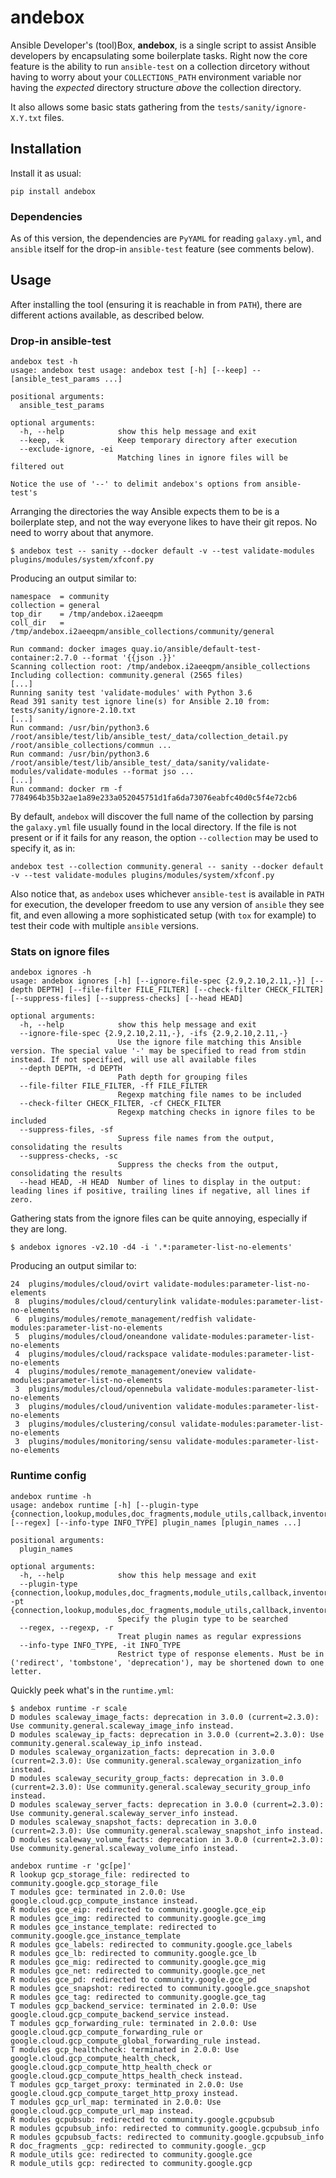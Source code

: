 andebox
=======

Ansible Developer's (tool)Box, **andebox**, is a single script to assist Ansible developers
by encapsulating some boilerplate tasks. Right now the core feature is the ability to run
`ansible-test` on a collection dircetory without having to worry about your `COLLECTIONS_PATH`
environment variable nor having the _expected_ directory structure _above_ the collection 
directory.

It also allows some basic stats gathering from the `tests/sanity/ignore-X.Y.txt` files.

## Installation

Install it as usual:

    pip install andebox

### Dependencies

As of this version, the dependencies are `PyYAML` for reading `galaxy.yml`, and `ansible` itself for 
the drop-in `ansible-test` feature (see comments below).

## Usage

After installing the tool (ensuring it is reachable in from `PATH`), there are different actions available, as described below.

### Drop-in ansible-test

```
andebox test -h
usage: andebox test usage: andebox test [-h] [--keep] -- [ansible_test_params ...]

positional arguments:
  ansible_test_params

optional arguments:
  -h, --help            show this help message and exit
  --keep, -k            Keep temporary directory after execution
  --exclude-ignore, -ei
                        Matching lines in ignore files will be filtered out

Notice the use of '--' to delimit andebox's options from ansible-test's
```

Arranging the directories the way Ansible expects them to be is a boilerplate step, and not the way everyone likes to have their git repos.
No need to worry about that anymore.

    $ andebox test -- sanity --docker default -v --test validate-modules plugins/modules/system/xfconf.py

Producing an output similar to:

    namespace  = community
    collection = general
    top_dir    = /tmp/andebox.i2aeeqpm
    coll_dir   = /tmp/andebox.i2aeeqpm/ansible_collections/community/general
    
    Run command: docker images quay.io/ansible/default-test-container:2.7.0 --format '{{json .}}'
    Scanning collection root: /tmp/andebox.i2aeeqpm/ansible_collections
    Including collection: community.general (2565 files)
    [...]
    Running sanity test 'validate-modules' with Python 3.6
    Read 391 sanity test ignore line(s) for Ansible 2.10 from: tests/sanity/ignore-2.10.txt
    [...]
    Run command: /usr/bin/python3.6 /root/ansible/test/lib/ansible_test/_data/collection_detail.py /root/ansible_collections/commun ...
    Run command: /usr/bin/python3.6 /root/ansible/test/lib/ansible_test/_data/sanity/validate-modules/validate-modules --format jso ...
    [...]
    Run command: docker rm -f 7784964b35b32ae1a89e233a052045751d1fa6da73076eabfc40d0c5f4e72cb6

By default, `andebox` will discover the full name of the collection by parsing the `galaxy.yml` file usually found in the local directory.
If the file is not present or if it fails for any reason, the option `--collection` may be used to specify it, as in:

    andebox test --collection community.general -- sanity --docker default -v --test validate-modules plugins/modules/system/xfconf.py

Also notice that, as `andebox` uses whichever `ansible-test` is available in `PATH` for execution, the developer
freedom to use any version of `ansible` they see fit, and even allowing a more sophisticated setup (with `tox` for 
example) to test their code with multiple `ansible` versions.

### Stats on ignore files

```
andebox ignores -h
usage: andebox ignores [-h] [--ignore-file-spec {2.9,2.10,2.11,-}] [--depth DEPTH] [--file-filter FILE_FILTER] [--check-filter CHECK_FILTER] [--suppress-files] [--suppress-checks] [--head HEAD]

optional arguments:
  -h, --help            show this help message and exit
  --ignore-file-spec {2.9,2.10,2.11,-}, -ifs {2.9,2.10,2.11,-}
                        Use the ignore file matching this Ansible version. The special value '-' may be specified to read from stdin instead. If not specified, will use all available files
  --depth DEPTH, -d DEPTH
                        Path depth for grouping files
  --file-filter FILE_FILTER, -ff FILE_FILTER
                        Regexp matching file names to be included
  --check-filter CHECK_FILTER, -cf CHECK_FILTER
                        Regexp matching checks in ignore files to be included
  --suppress-files, -sf
                        Supress file names from the output, consolidating the results
  --suppress-checks, -sc
                        Suppress the checks from the output, consolidating the results
  --head HEAD, -H HEAD  Number of lines to display in the output: leading lines if positive, trailing lines if negative, all lines if zero.
```

Gathering stats from the ignore files can be quite annoying, especially if they are long.

    $ andebox ignores -v2.10 -d4 -i '.*:parameter-list-no-elements'

Producing an output similar to:

    24  plugins/modules/cloud/ovirt validate-modules:parameter-list-no-elements
     8  plugins/modules/cloud/centurylink validate-modules:parameter-list-no-elements
     6  plugins/modules/remote_management/redfish validate-modules:parameter-list-no-elements
     5  plugins/modules/cloud/oneandone validate-modules:parameter-list-no-elements
     4  plugins/modules/cloud/rackspace validate-modules:parameter-list-no-elements
     4  plugins/modules/remote_management/oneview validate-modules:parameter-list-no-elements
     3  plugins/modules/cloud/opennebula validate-modules:parameter-list-no-elements
     3  plugins/modules/cloud/univention validate-modules:parameter-list-no-elements
     3  plugins/modules/clustering/consul validate-modules:parameter-list-no-elements
     3  plugins/modules/monitoring/sensu validate-modules:parameter-list-no-elements

### Runtime config

```
andebox runtime -h
usage: andebox runtime [-h] [--plugin-type {connection,lookup,modules,doc_fragments,module_utils,callback,inventory}] [--regex] [--info-type INFO_TYPE] plugin_names [plugin_names ...]

positional arguments:
  plugin_names

optional arguments:
  -h, --help            show this help message and exit
  --plugin-type {connection,lookup,modules,doc_fragments,module_utils,callback,inventory}, -pt {connection,lookup,modules,doc_fragments,module_utils,callback,inventory}
                        Specify the plugin type to be searched
  --regex, --regexp, -r
                        Treat plugin names as regular expressions
  --info-type INFO_TYPE, -it INFO_TYPE
                        Restrict type of response elements. Must be in ('redirect', 'tombstone', 'deprecation'), may be shortened down to one letter.
```

Quickly peek what's in the `runtime.yml`:

```
$ andebox runtime -r scale
D modules scaleway_image_facts: deprecation in 3.0.0 (current=2.3.0): Use community.general.scaleway_image_info instead.
D modules scaleway_ip_facts: deprecation in 3.0.0 (current=2.3.0): Use community.general.scaleway_ip_info instead.
D modules scaleway_organization_facts: deprecation in 3.0.0 (current=2.3.0): Use community.general.scaleway_organization_info instead.
D modules scaleway_security_group_facts: deprecation in 3.0.0 (current=2.3.0): Use community.general.scaleway_security_group_info instead.
D modules scaleway_server_facts: deprecation in 3.0.0 (current=2.3.0): Use community.general.scaleway_server_info instead.
D modules scaleway_snapshot_facts: deprecation in 3.0.0 (current=2.3.0): Use community.general.scaleway_snapshot_info instead.
D modules scaleway_volume_facts: deprecation in 3.0.0 (current=2.3.0): Use community.general.scaleway_volume_info instead.
```

```
andebox runtime -r 'gc[pe]'
R lookup gcp_storage_file: redirected to community.google.gcp_storage_file
T modules gce: terminated in 2.0.0: Use google.cloud.gcp_compute_instance instead.
R modules gce_eip: redirected to community.google.gce_eip
R modules gce_img: redirected to community.google.gce_img
R modules gce_instance_template: redirected to community.google.gce_instance_template
R modules gce_labels: redirected to community.google.gce_labels
R modules gce_lb: redirected to community.google.gce_lb
R modules gce_mig: redirected to community.google.gce_mig
R modules gce_net: redirected to community.google.gce_net
R modules gce_pd: redirected to community.google.gce_pd
R modules gce_snapshot: redirected to community.google.gce_snapshot
R modules gce_tag: redirected to community.google.gce_tag
T modules gcp_backend_service: terminated in 2.0.0: Use google.cloud.gcp_compute_backend_service instead.
T modules gcp_forwarding_rule: terminated in 2.0.0: Use google.cloud.gcp_compute_forwarding_rule or google.cloud.gcp_compute_global_forwarding_rule instead.
T modules gcp_healthcheck: terminated in 2.0.0: Use google.cloud.gcp_compute_health_check, google.cloud.gcp_compute_http_health_check or google.cloud.gcp_compute_https_health_check instead.
T modules gcp_target_proxy: terminated in 2.0.0: Use google.cloud.gcp_compute_target_http_proxy instead.
T modules gcp_url_map: terminated in 2.0.0: Use google.cloud.gcp_compute_url_map instead.
R modules gcpubsub: redirected to community.google.gcpubsub
R modules gcpubsub_info: redirected to community.google.gcpubsub_info
R modules gcpubsub_facts: redirected to community.google.gcpubsub_info
R doc_fragments _gcp: redirected to community.google._gcp
R module_utils gce: redirected to community.google.gce
R module_utils gcp: redirected to community.google.gcp
```
